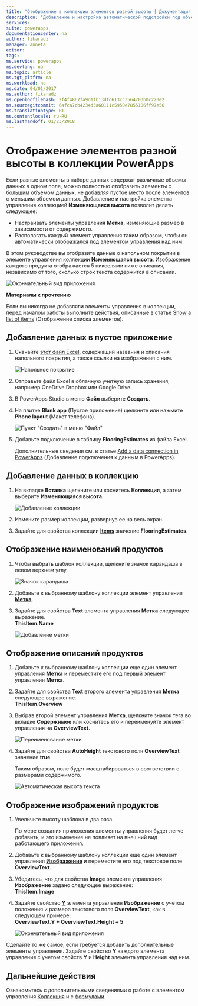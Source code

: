 ```yaml
---
title: "Отображение в коллекции элементов разной высоты | Документация Майкрософт"
description: "Добавление и настройка автоматической подстройки под объем содержимого каждого элемента коллекции с изменяющейся высотой"
services: 
suite: powerapps
documentationcenter: na
author: fikaradz
manager: anneta
editor: 
tags: 
ms.service: powerapps
ms.devlang: na
ms.topic: article
ms.tgt_pltfrm: na
ms.workload: na
ms.date: 04/01/2017
ms.author: fikaradz
ms.openlocfilehash: 2f4f4867fa9d1fb13dfd613cc3564703b0c220e2
ms.sourcegitcommit: 6afca7cb4234d3a60111c5950e7855106ff97e56
ms.translationtype: HT
ms.contentlocale: ru-RU
ms.lasthandoff: 01/23/2018
---
```

# <a name="show-items-of-different-heights-in-a-powerapps-gallery"></a>Отображение элементов разной высоты в коллекции PowerApps
Если разные элементы в наборе данных содержат различные объемы данных в одном поле, можно полностью отобразить элементы с большим объемом данных, не добавляя пустое место после элементов с меньшим объемом данных. Добавление и настройка элемента управления коллекцией **Изменяющаяся высота** позволит делать следующее:

* Настраивать элементы управления **Метка**, изменяющие размер в зависимости от содержимого.
* Располагать каждый элемент управления таким образом, чтобы он автоматически отображался под элементом управления над ним.

В этом руководстве вы отобразите данные о напольном покрытии в элементе управления коллекции **Изменяющаяся высота**. Изображение каждого продукта отображается 5 пикселями ниже описания, независимо от того, сколько строк текста содержится в описании.

![Окончательный вид приложения](./media/gallery-dynamic-sizing/dynamic-app.png)

**Материалы к прочтению**

Если вы никогда не добавляли элементы управления в коллекции, перед началом работы выполните действия, описанные в статье [Show a list of items](add-gallery.md) (Отображение списка элементов).

## <a name="add-data-to-a-blank-app"></a>Добавление данных в пустое приложение
1. Скачайте [этот файл Excel](https://az787822.vo.msecnd.net/documentation/get-started-from-data/FlooringEstimates.xlsx), содержащий названия и описания напольного покрытия, а также ссылки на изображения с ним.

    ![Напольное покрытие](./media/gallery-dynamic-sizing/flooring-products.png)

2. Отправьте файл Excel в облачную учетную запись хранения, например OneDrive Dropbox или Google Drive.

3. В PowerApps Studio в меню **Файл** выберите **Создать**.

4. На плитке **Blank app** (Пустое приложение) щелкните или нажмите **Phone layout** (Макет телефона).

    ![Пункт "Создать" в меню "Файл"](./media/gallery-dynamic-sizing/blank-app.png)

5. Добавьте подключение в таблицу **FlooringEstimates** из файла Excel.

    Дополнительные сведения см. в статье [Add a data connection in PowerApps](add-data-connection.md) (Добавление подключения к данным в PowerApps).

## <a name="add-data-to-a-gallery"></a>Добавление данных в коллекцию
1. На вкладке **Вставка** щелкните или коснитесь **Коллекция**, а затем выберите **Изменяющаяся высота**.

    ![Добавление коллекции](./media/gallery-dynamic-sizing/add-flexible.png)
2. Измените размер коллекции, развернув ее на весь экран.

3. Задайте для свойства коллекции **[Items](controls/properties-core.md)** значение **FlooringEstimates**.

## <a name="show-the-product-names"></a>Отображение наименований продуктов
1. Чтобы выбрать шаблон коллекции, щелкните значок карандаша в левом верхнем углу.

    ![Значок карандаша](./media/gallery-dynamic-sizing/edit-template.png)

2. Добавьте к выбранному шаблону коллекции элемент управления **[Метка](controls/control-text-box.md)**.

3. Задайте для свойства **Text** элемента управления **Метка** следующее выражение.<br>
   **ThisItem.Name**

    ![Добавление метки](./media/gallery-dynamic-sizing/add-text-box.png)

## <a name="show-the-product-overviews"></a>Отображение описаний продуктов
1. Добавьте к выбранному шаблону коллекции еще один элемент управления **Метка** и переместите его под первый элемент управления **Метка**.  

2. Задайте для свойства **Text** второго элемента управления **Метка** следующее выражение.<br> **ThisItem.Overview**

3. Выбрав второй элемент управления **Метка**, щелкните значок тега во вкладке **Содержимое** или коснитесь его и переименуйте элемент управления на **OverviewText**.

    ![Переименование метки](./media/gallery-dynamic-sizing/rename-text-box.png)

4. Задайте для свойства **AutoHeight** текстового поля **OverviewText** значение **true**.

    Таким образом, поле будет масштабироваться в соответствии с размерами содержимого.

      ![Автоматическая высота текста](./media/gallery-dynamic-sizing/autoheight-text.png)

## <a name="show-the-product-images"></a>Отображение изображений продуктов
1. Увеличьте высоту шаблона в два раза.

    По мере создания приложения элементы управления будет легче добавить, и это изменение не повлияет на внешний вид работающего приложения.

2. Добавьте к выбранному шаблону коллекции еще один элемент управления **[Изображение](controls/control-image.md)** и переместите его под текстовое поле **OverviewText**.

3. Убедитесь, что для свойства **Image** элемента управления **Изображение** задано следующее выражение:<br>
    **ThisItem.Image**

4. Задайте свойство **[Y](controls/properties-core.md)** элемента управления **Изображение** с учетом положения и размера текстового поля **OverviewText**, как в следующем примере:
   <br>**OverviewText.Y + OverviewText.Height + 5**

    ![Окончательный вид приложения](./media/gallery-dynamic-sizing/final-app.png)

Сделайте то же самое, если требуется добавить дополнительные элементы управления. Задайте свойство **Y** каждого элемента управления с учетом свойств **Y** и **Height** элемента управления над ним.

## <a name="next-steps"></a>Дальнейшие действия
Ознакомьтесь с дополнительными сведениями о работе с элементом управления [Коллекция](working-with-forms.md) и с [формулами](working-with-formulas.md).
